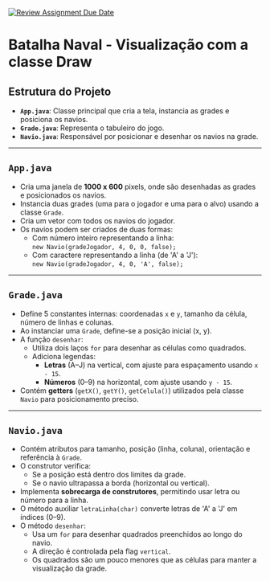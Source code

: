 [![Review Assignment Due Date](https://classroom.github.com/assets/deadline-readme-button-22041afd0340ce965d47ae6ef1cefeee28c7c493a6346c4f15d667ab976d596c.svg)](https://classroom.github.com/a/KKrNRA9P)


# Batalha Naval - Visualização com a classe Draw

## Estrutura do Projeto

- **`App.java`**: Classe principal que cria a tela, instancia as grades e posiciona os navios.
- **`Grade.java`**: Representa o tabuleiro do jogo.
- **`Navio.java`**: Responsável por posicionar e desenhar os navios na grade.

---

## `App.java`

- Cria uma janela de **1000 x 600** pixels, onde são desenhadas as grades e posicionados os navios.
- Instancia duas grades (uma para o jogador e uma para o alvo) usando a classe `Grade`.
- Cria um vetor com todos os navios do jogador.
- Os navios podem ser criados de duas formas:
  - Com número inteiro representando a linha:  
    `new Navio(gradeJogador, 4, 0, 0, false);`
  - Com caractere representando a linha (de 'A' a 'J'):  
    `new Navio(gradeJogador, 4, 0, 'A', false);`

---

## `Grade.java`

- Define 5 constantes internas: coordenadas `x` e `y`, tamanho da célula, número de linhas e colunas.
- Ao instanciar uma `Grade`, define-se a posição inicial (x, y).
- A função `desenhar`:
  - Utiliza dois laços `for` para desenhar as células como quadrados.
  - Adiciona legendas:
    - **Letras** (A–J) na vertical, com ajuste para espaçamento usando `x - 15`.
    - **Números** (0–9) na horizontal, com ajuste usando `y - 15`.
- Contém **getters** (`getX()`, `getY()`, `getCelula()`) utilizados pela classe `Navio` para posicionamento preciso.

---

## `Navio.java`

- Contém atributos para tamanho, posição (linha, coluna), orientação e referência à `Grade`.
- O construtor verifica:
  - Se a posição está dentro dos limites da grade.
  - Se o navio ultrapassa a borda (horizontal ou vertical).
- Implementa **sobrecarga de construtores**, permitindo usar letra ou número para a linha.
- O método auxiliar `letraLinha(char)` converte letras de 'A' a 'J' em índices (0–9).
- O método `desenhar`:
  - Usa um `for` para desenhar quadrados preenchidos ao longo do navio.
  - A direção é controlada pela flag `vertical`.
  - Os quadrados são um pouco menores que as células para manter a visualização da grade.